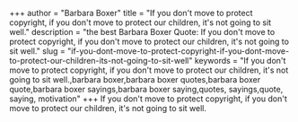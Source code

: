 +++
author = "Barbara Boxer"
title = "If you don't move to protect copyright, if you don't move to protect our children, it's not going to sit well."
description = "the best Barbara Boxer Quote: If you don't move to protect copyright, if you don't move to protect our children, it's not going to sit well."
slug = "if-you-dont-move-to-protect-copyright-if-you-dont-move-to-protect-our-children-its-not-going-to-sit-well"
keywords = "If you don't move to protect copyright, if you don't move to protect our children, it's not going to sit well.,barbara boxer,barbara boxer quotes,barbara boxer quote,barbara boxer sayings,barbara boxer saying,quotes, sayings,quote, saying, motivation"
+++
If you don't move to protect copyright, if you don't move to protect our children, it's not going to sit well.

